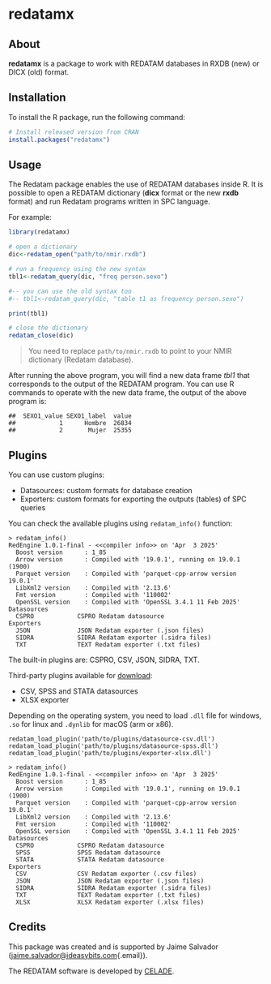 # redatamx

## About

**redatamx** is a package to work with REDATAM databases in RXDB (new) or DICX (old) format.

## Installation

To install the R package, run the following command:

``` r
# Install released version from CRAN
install.packages("redatamx")
```

## Usage

The Redatam package enables the use of REDATAM databases inside R. It is possible to open a REDATAM dictionary (**dicx** format or the new **rxdb** format) and run Redatam programs written in SPC language.

For example:

``` r
library(redatamx)

# open a dictionary
dic<-redatam_open("path/to/nmir.rxdb")

# run a frequency using the new syntax
tbl1<-redatam_query(dic, "freq person.sexo")

#-- you can use the old syntax too
#-- tbl1<-redatam_query(dic, "table t1 as frequency person.sexo")

print(tbl1)

# close the dictionary
redatam_close(dic)
```

> You need to replace `path/to/nmir.rxdb` to point to your NMIR dictionary (Redatam database).

After running the above program, you will find a new data frame *tbl1* that corresponds to the output of the REDATAM program. You can use R commands to operate with the new data frame, the output of the above program is:

```         
##  SEXO1_value SEXO1_label  value
##            1      Hombre  26834
##            2       Mujer  25355
```

## Plugins

You can use custom plugins:

* Datasources: custom formats for database creation
* Exporters: custom formats for exporting the outputs (tables) of SPC queries

You can check the available plugins using `redatam_info()` function:

```
> redatam_info()
RedEngine 1.0.1-final - <<compiler info>> on 'Apr  3 2025'
  Boost version      : 1_85
  Arrow version      : Compiled with '19.0.1', running on 19.0.1 (1900)
  Parquet version    : Compiled with 'parquet-cpp-arrow version 19.0.1'
  LibXml2 version    : Compiled with '2.13.6'
  Fmt version        : Compiled with '110002'
  OpenSSL version    : Compiled with 'OpenSSL 3.4.1 11 Feb 2025'
Datasources
  CSPRO            CSPRO Redatam datasource
Exporters
  JSON             JSON Redatam exporter (.json files)
  SIDRA            SIDRA Redatam exporter (.sidra files)
  TXT              TEXT Redatam exporter (.txt files)
```

The built-in plugins are: CSPRO, CSV, JSON, SIDRA, TXT.


Third-party plugins available for [download](https://github.com/ideasybits/redatamx4r/archive/refs/tags/VERSION_1.1.0.zip):

* CSV, SPSS and STATA datasources
* XLSX exporter

Depending on the operating system, you need to load `.dll` file for windows, `.so` for linux and `.dynlib` for macOS (arm or x86).

```
redatam_load_plugin('path/to/plugins/datasource-csv.dll')
redatam_load_plugin('path/to/plugins/datasource-spss.dll')
redatam_load_plugin('path/to/plugins/exporter-xlsx.dll')
```

```
> redatam_info()
RedEngine 1.0.1-final - <<compiler info>> on 'Apr  3 2025'
  Boost version      : 1_85
  Arrow version      : Compiled with '19.0.1', running on 19.0.1 (1900)
  Parquet version    : Compiled with 'parquet-cpp-arrow version 19.0.1'
  LibXml2 version    : Compiled with '2.13.6'
  Fmt version        : Compiled with '110002'
  OpenSSL version    : Compiled with 'OpenSSL 3.4.1 11 Feb 2025'
Datasources
  CSPRO            CSPRO Redatam datasource
  SPSS             SPSS Redatam datasource
  STATA            STATA Redatam datasource
Exporters
  CSV              CSV Redatam exporter (.csv files)
  JSON             JSON Redatam exporter (.json files)
  SIDRA            SIDRA Redatam exporter (.sidra files)
  TXT              TEXT Redatam exporter (.txt files)
  XLSX             XLSX Redatam exporter (.xlsx files)
```


## Credits

This package was created and is supported by Jaime Salvador ([jaime.salvador\@ideasybits.com](mailto:jaime.salvador@ideasybits.com){.email}).

The REDATAM software is developed by [CELADE](https://redatam.org/).
